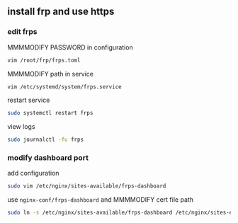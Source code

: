 ## install frp and use https

### edit frps
MMMMODIFY PASSWORD in configuration
```bash
vim /root/frp/frps.toml
```
MMMMODIFY path in service
```bash
vim /etc/systemd/system/frps.service
```
restart service
```bash
sudo systemctl restart frps
```
view logs
```bash
sudo journalctl -fu frps
```

### modify dashboard port
add configuration
```bash
sudo vim /etc/nginx/sites-available/frps-dashboard
```
use `nginx-conf/frps-dashboard` and MMMMODIFY cert file path
```bash
sudo ln -s /etc/nginx/sites-available/frps-dashboard /etc/nginx/sites-enabled/
```
